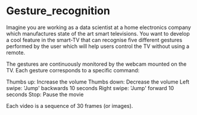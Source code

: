 # Gesture_recognition

Imagine you are working as a data scientist at a home electronics company which manufactures state of the art smart televisions. You want to develop a cool feature in the smart-TV that can recognise five different gestures performed by the user which will help users control the TV without using a remote.

The gestures are continuously monitored by the webcam mounted on the TV. Each gesture corresponds to a specific command:

Thumbs up: Increase the volume Thumbs down: Decrease the volume Left swipe: 'Jump' backwards 10 seconds Right swipe: 'Jump' forward 10 seconds
Stop: Pause the movie

Each video is a sequence of 30 frames (or images).
